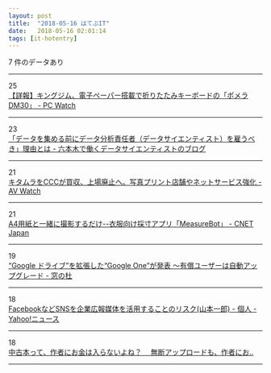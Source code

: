 ```yaml
---
layout: post
title:  "2018-05-16 はてぶIT"
date:   2018-05-16 02:01:14
tags: [it-hotentry]
---
```

7 件のデータあり

<hr><div class="row">
<div class="col-1"><span class="badge badge-pill badge-success h2">25</span></div>
<div class="col-11"><a href='https://pc.watch.impress.co.jp/docs/news/1121919.html' target='_blank'>【詳報】キングジム、電子ペーパー搭載で折りたたみキーボードの「ポメラDM30」 - PC Watch</a></div>
</div>
<hr>
<div class="row">
<div class="col-1"><span class="badge badge-pill badge-success h2">23</span></div>
<div class="col-11"><a href='https://tjo.hatenablog.com/entry/2018/05/15/193000' target='_blank'>「データを集める前にデータ分析責任者（データサイエンティスト）を雇うべき」理由とは - 六本木で働くデータサイエンティストのブログ</a></div>
</div>
<hr>
<div class="row">
<div class="col-1"><span class="badge badge-pill badge-success h2">21</span></div>
<div class="col-11"><a href='https://av.watch.impress.co.jp/docs/news/1121966.html' target='_blank'>キタムラをCCCが買収、上場廃止へ。写真プリント店舗やネットサービス強化 - AV Watch</a></div>
</div>
<hr>
<div class="row">
<div class="col-1"><span class="badge badge-pill badge-success h2">21</span></div>
<div class="col-11"><a href='https://japan.cnet.com/article/35119191/' target='_blank'>A4用紙と一緒に撮影するだけ--衣服向け採寸アプリ「MeasureBot」 - CNET Japan</a></div>
</div>
<hr>
<div class="row">
<div class="col-1"><span class="badge badge-pill badge-success h2">19</span></div>
<div class="col-11"><a href='https://forest.watch.impress.co.jp/docs/news/1121908.html' target='_blank'>“Google ドライブ”を拡張した“Google One”が発表 ～有償ユーザーは自動アップグレード - 窓の杜</a></div>
</div>
<hr>
<div class="row">
<div class="col-1"><span class="badge badge-pill badge-success h2">18</span></div>
<div class="col-11"><a href='https://news.yahoo.co.jp/byline/yamamotoichiro/20180515-00085235/' target='_blank'>FacebookなどSNSを企業広報媒体を活用することのリスク(山本一郎) - 個人 - Yahoo!ニュース</a></div>
</div>
<hr>
<div class="row">
<div class="col-1"><span class="badge badge-pill badge-success h2">18</span></div>
<div class="col-11"><a href='https://anond.hatelabo.jp/20180515224704' target='_blank'>中古本って、作者にお金は入らないよね？　 無断アップロードも、作者にお..</a></div>
</div>
<hr>
